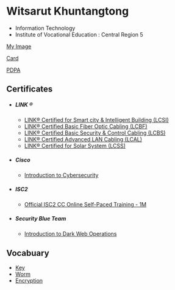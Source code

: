

# Witsarut Khuntangtong
+ Information Technology
+ Institute of Vocational Education : Central Region 5
  
[My Image](HelloWorld)

[Card](Card)

[PDPA](PDPA)

## Certificates
+ ##### LINK ®
  - [LINK® Certified for Smart city & Intelligent Building (LCSI)](Cert/LINK/LCSI.pdf)
  - [LINK® Certified Basic Fiber Optic Cabling (LCBF)](Cert/LINK/LCBF.pdf)
  - [LINK® Certified Basic Security & Control Cabling (LCBS)](Cert/LINK/LCBS.pdf)
  - [LINK® Certified Advanced LAN Cabling (LCAL)](Cert/LINK/LCAL.pdf)
  - [LINK® Certified for Solar System (LCSS)](Cert/LINK/LCSS.pdf)
+ ##### Cisco 
  - [Introduction to Cybersecurity](Cert/Cisco/IntroductionCybersecurity.pdf)
+ ##### ISC2
  - [Official ISC2 CC Online Self-Paced Training - 1M](Cert/ISC2/ISC2%201M.pdf)
+ ##### Security Blue Team
  - [Introduction to Dark Web Operations](Cert/Introduction-to-Dark-Web-Operations-Course/Introduction-to-Dark-Web-Operations-course.pdf)
    

## Vocabuary
+ [Key](Key)
+ [Worm](Worm)
+ [Encryption](Encryption)
